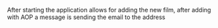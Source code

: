 After starting the application allows for adding the new film, after adding with AOP a message is sending the email to the address
